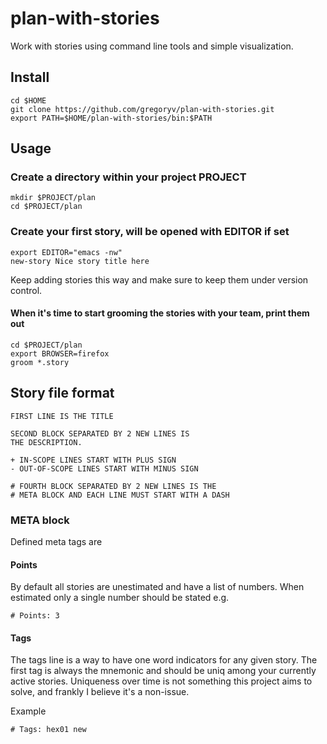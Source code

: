 # plan-with-stories
Work with stories using command line tools and simple visualization.

## Install

    cd $HOME
    git clone https://github.com/gregoryv/plan-with-stories.git
    export PATH=$HOME/plan-with-stories/bin:$PATH


## Usage

### Create a directory within your project PROJECT

    mkdir $PROJECT/plan
    cd $PROJECT/plan


### Create your first story, will be opened with EDITOR if set

    export EDITOR="emacs -nw"
    new-story Nice story title here

Keep adding stories this way and make sure to keep them under version
control.


#### When it's time to start grooming the stories with your team, print them out

    cd $PROJECT/plan
    export BROWSER=firefox
    groom *.story


## Story file format


    FIRST LINE IS THE TITLE

    SECOND BLOCK SEPARATED BY 2 NEW LINES IS
    THE DESCRIPTION.

    + IN-SCOPE LINES START WITH PLUS SIGN
    - OUT-OF-SCOPE LINES START WITH MINUS SIGN

    # FOURTH BLOCK SEPARATED BY 2 NEW LINES IS THE
    # META BLOCK AND EACH LINE MUST START WITH A DASH


### META block

Defined meta tags are

#### Points

By default all stories are unestimated and have a list of numbers.
When estimated only a single number should be stated e.g.

    # Points: 3

#### Tags

The tags line is a way to have one word indicators for any given story. The
first tag is always the mnemonic and should be uniq among your currently
active stories. Uniqueness over time is not something this project aims to
solve, and frankly I believe it's a non-issue.

Example

    # Tags: hex01 new

